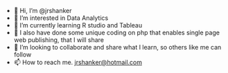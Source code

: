 - 👋 Hi, I’m @jrshanker
- 👀 I’m interested in Data Analytics
- 🌱 I’m currently learning R studio and Tableau
- 🌱 I also have done some unique coding on php that enables single page web publishing, that I will share
- 💞️ I’m looking to collaborate and share what I learn, so others like me can follow
- 📫 How to reach me. jrshanker@hotmail.com

<!---
jrshanker/jrshanker is a ✨ special ✨ repository because its `README.md` (this file) appears on your GitHub profile.
You can click the Preview link to take a look at your changes.
--->
